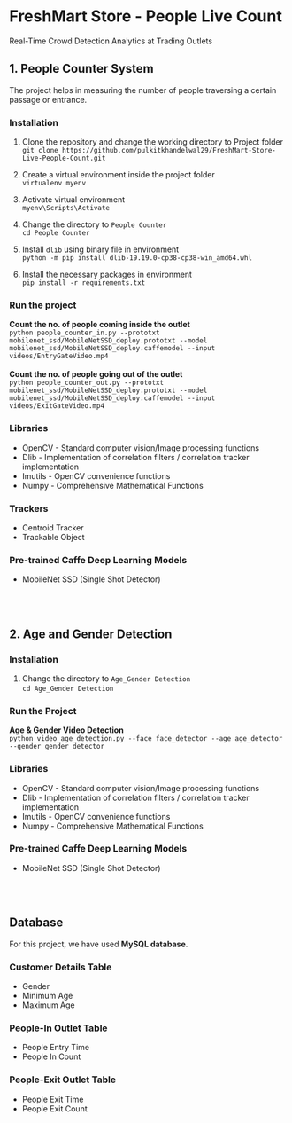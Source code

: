 # FreshMart Store - People Live Count
Real-Time Crowd Detection Analytics at Trading Outlets

## 1. People Counter System
The project helps in measuring the number of people traversing a certain passage or entrance.

### Installation
1. Clone the repository and change the working directory to Project folder<br>
`git clone https://github.com/pulkitkhandelwal29/FreshMart-Store-Live-People-Count.git`

2. Create a virtual environment inside the project folder<br>
`virtualenv myenv`

3. Activate virtual environment <br>
`myenv\Scripts\Activate`

4. Change the directory to `People Counter`<br>
`cd People Counter`

5. Install `dlib` using binary file in environment <br>
`python -m pip install dlib-19.19.0-cp38-cp38-win_amd64.whl`

5. Install the necessary packages in environment <br>
`pip install -r requirements.txt`

### Run the project
<b>Count the no. of people coming inside the outlet</b><br>
`python people_counter_in.py --prototxt mobilenet_ssd/MobileNetSSD_deploy.prototxt --model mobilenet_ssd/MobileNetSSD_deploy.caffemodel --input videos/EntryGateVideo.mp4`
<br><br>
<b>Count the no. of people going out of the outlet</b><br>
`python people_counter_out.py --prototxt mobilenet_ssd/MobileNetSSD_deploy.prototxt --model mobilenet_ssd/MobileNetSSD_deploy.caffemodel --input videos/ExitGateVideo.mp4`

### Libraries
* OpenCV - Standard computer vision/Image processing functions
* Dlib - Implementation of correlation filters / correlation tracker implementation
* Imutils - OpenCV convenience functions
* Numpy - Comprehensive Mathematical Functions

### Trackers 
* Centroid Tracker
* Trackable Object

### Pre-trained Caffe Deep Learning Models
* MobileNet SSD (Single Shot Detector)

<br><br>
## 2. Age and Gender Detection

### Installation

1. Change the directory to `Age_Gender Detection`<br>
`cd Age_Gender Detection`

### Run the Project

<b>Age & Gender Video Detection</b><br>
`python video_age_detection.py --face face_detector --age age_detector --gender gender_detector`

### Libraries
* OpenCV - Standard computer vision/Image processing functions
* Dlib - Implementation of correlation filters / correlation tracker implementation
* Imutils - OpenCV convenience functions
* Numpy - Comprehensive Mathematical Functions

### Pre-trained Caffe Deep Learning Models
* MobileNet SSD (Single Shot Detector)

<br><br>
## Database
For this project, we have used <b>MySQL database</b>.

### Customer Details Table
* Gender
* Minimum Age
* Maximum Age

### People-In Outlet Table
* People Entry Time
* People In Count

### People-Exit Outlet Table
* People Exit Time
* People Exit Count





